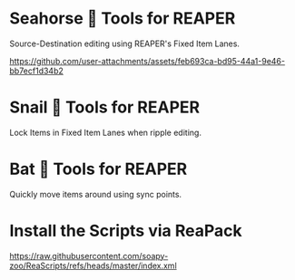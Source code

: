 # Seahorse 🌊 Tools for REAPER
Source-Destination editing using REAPER's Fixed Item Lanes.

https://github.com/user-attachments/assets/feb693ca-bd95-44a1-9e46-bb7ecf1d34b2

# Snail 🐌 Tools for REAPER
Lock Items in Fixed Item Lanes when ripple editing.

# Bat 🦇 Tools for REAPER
Quickly move items around using sync points.

# Install the Scripts via ReaPack
https://raw.githubusercontent.com/soapy-zoo/ReaScripts/refs/heads/master/index.xml
